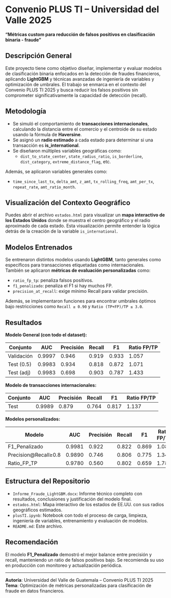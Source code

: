 # Convenio PLUS TI – Universidad del Valle 2025  
**“Métricas custom para reducción de falsos positivos en clasificación binaria - fraude”**

##  Descripción General

Este proyecto tiene como objetivo diseñar, implementar y evaluar modelos de clasificación binaria enfocados en la detección de fraudes financieros, aplicando **LightGBM** y técnicas avanzadas de ingeniería de variables y optimización de umbrales. El trabajo se enmarca en el contexto del Convenio PLUS TI 2025 y busca reducir los falsos positivos sin comprometer significativamente la capacidad de detección (recall).

##  Metodología

- Se simuló el comportamiento de **transacciones internacionales**, calculando la distancia entre el comercio y el centroide de su estado usando la fórmula de **Haversine**.
- Se asignó un **radio estimado** a cada estado para determinar si una transacción es **is_international**.
- Se diseñaron múltiples variables geográficas como:
  - `dist_to_state_center`, `state_radius_ratio`, `is_borderline`, `dist_category`, `extreme_distance_flag`, etc.

Además, se aplicaron variables generales como:
- `time_since_last_tx`, `delta_amt`, `z_amt`, `tx_rolling_freq`, `amt_per_tx`, `repeat_rate`, `amt_ratio_month`.

##  Visualización del Contexto Geográfico

Puedes abrir el archivo `estados.html` para visualizar un **mapa interactivo de los Estados Unidos** donde se muestra el centro geográfico y el radio aproximado de cada estado. Esta visualización permite entender la lógica detrás de la creación de la variable `is_international`.

##  Modelos Entrenados

Se entrenaron distintos modelos usando **LightGBM**, tanto generales como específicos para transacciones etiquetadas como internacionales.  
También se aplicaron **métricas de evaluación personalizadas** como:

- `ratio_fp_tp`: penaliza falsos positivos.
- `f1_penalizado`: penaliza el F1 si hay muchos FP.
- `precision_at_recall`: exige mínimo Recall para validar precisión.

Además, se implementaron funciones para encontrar umbrales óptimos bajo restricciones como `Recall ≥ 0.90` y `Ratio (TP+FP)/TP ≤ 3.0`.

##  Resultados

**Modelo General (con todo el dataset):**

| Conjunto    | AUC    | Precisión | Recall | F1    | Ratio FP/TP |
|-------------|--------|-----------|--------|-------|--------------|
| Validación  | 0.9997 | 0.946     | 0.919  | 0.933 | 1.057        |
| Test (0.5)  | 0.9983 | 0.934     | 0.818  | 0.872 | 1.071        |
| Test (adj)  | 0.9983 | 0.698     | 0.903  | 0.787 | 1.433        |

**Modelo de transacciones internacionales:**

| Conjunto | AUC    | Precisión | Recall | F1    | Ratio FP/TP |
|----------|--------|-----------|--------|-------|--------------|
| Test     | 0.9989 | 0.879     | 0.764  | 0.817 | 1.137        |

**Modelos personalizados:**

| Modelo                | AUC    | Precisión | Recall | F1    | Ratio FP/TP | Umbral |
|-----------------------|--------|-----------|--------|-------|--------------|--------|
| F1_Penalizado         | 0.9981 | 0.922     | 0.822  | 0.869 | 1.085        | 0.7075 |
| Precision@Recall≥0.8  | 0.9890 | 0.746     | 0.806  | 0.775 | 1.341        | 0.0051 |
| Ratio_FP_TP           | 0.9780 | 0.560     | 0.802  | 0.659 | 1.787        | 0.0111 |

##  Estructura del Repositorio

- `Informe_Fraude_LightGBM.docx`: Informe técnico completo con resultados, conclusiones y justificación del modelo final.
- `estados.html`: Mapa interactivo de los estados de EE.UU. con sus radios geográficos estimados.
- `plusTI.ipynb`: Notebook con todo el proceso de carga, limpieza, ingeniería de variables, entrenamiento y evaluación de modelos.
- `README.md`: Este archivo.

##  Recomendación

El modelo **F1_Penalizado** demostró el mejor balance entre precisión y recall, manteniendo un ratio de falsos positivos bajo. Se recomienda su uso en producción con monitoreo y actualización periódica.

---

**Autoría**: Universidad del Valle de Guatemala – Convenio PLUS TI 2025  
**Tema**: Optimización de métricas personalizadas para clasificación de fraude en datos financieros.
